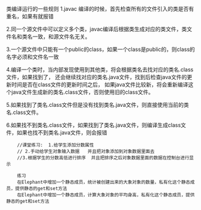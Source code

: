 类编译运行的一些规则
1.javac 编译的时候，首先检查所有的文件引入的类是否有重名，如果有就报错

2.同一个源文件中可以定义多个类，javac编译后根据类生成对应的类文件，类文件名和类名一致，和源文件名无关。

3.一个源文件中只能有一个public的class，如果一个class是public的，则class的名字必须和文件名一致

4.编译一个类时，当内部发现使用到其他类，将会根据类名去找对应的类名.class 文件，如果找到了，
还会继续找对应的类名.java文件，找到后检查java文件的更新时间是否在class文件的更新时间之后，
如果java文件比较新，将会重新编译这个java文件生成新的类名.class文件，否则使用旧的class文件。

5.如果找到了类名.class文件但是没有找到类名.java文件，则直接使用当前的类名.class文件。

6.如果找不到类名.class文件，如果找到了类名.java文件，则编译生成class文件，如果也找不到类名.java文件，则会报错

```text
    //课堂练习:  1.给学生添加分数属性
    // 2.手动给学生对象输入数据   并且把对象添加到对象数据里面去
    //3.根据学生的分数高低进行排序  并且把排序之后对象数据里面的数据在控制台进行显示

    练习
    在Elephant中增加一个静态成员，统计被创建出来的大象对象的数量，私有化这个静态成员，提供静态的get和set方法
    在Elephant中增加一个静态成员，计算大象对象的平均身高，私有化这个静态成员，提供静态的get和set方法
    

```


